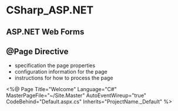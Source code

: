 # CSharp_ASP.NET

ASP.NET Web Forms
-----------------


@Page Directive
-------

  - specification the page properties 
  - configuration information for the page 
  - instructions for how to process the page 

 <%@ Page Title="Welcome" Language="C#" MasterPageFile="~/Site.Master" AutoEventWireup="true" CodeBehind="Default.aspx.cs" Inherits="ProjectName._Default" %>
